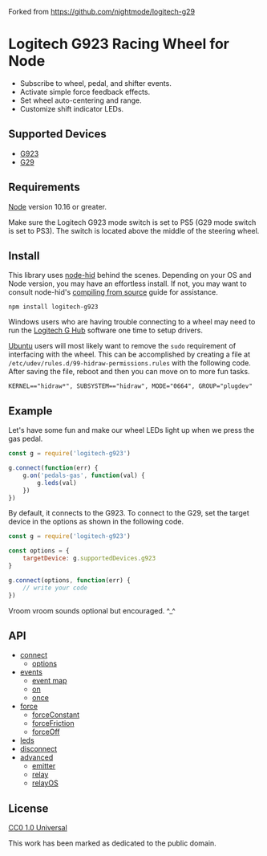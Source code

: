 Forked from https://github.com/nightmode/logitech-g29

# Logitech G923 Racing Wheel for Node
* Subscribe to wheel, pedal, and shifter events.
* Activate simple force feedback effects.
* Set wheel auto-centering and range.
* Customize shift indicator LEDs.

## Supported Devices
* [G923](https://www.logitechg.com/en-us/products/driving/g923-trueforce-sim-racing-wheel.html)
* [G29](https://www.logitechg.com/en-us/products/driving/driving-force-racing-wheel.html)

## Requirements

[Node](https://nodejs.org/en/) version 10.16 or greater.

Make sure the Logitech G923 mode switch is set to PS5 (G29 mode switch is set to PS3). The switch is located above the middle of the steering wheel.

## Install

This library uses [node-hid](https://github.com/node-hid/node-hid) behind the scenes. Depending on your OS and Node version, you may have an effortless install. If not, you may want to consult node-hid's [compiling from source](https://github.com/node-hid/node-hid#compiling-from-source) guide for assistance.

```
npm install logitech-g923
```

Windows users who are having trouble connecting to a wheel may need to run the [Logitech G Hub](https://www.logitechg.com/en-us/innovation/g-hub.html) software one time to setup drivers.

[Ubuntu](http://www.ubuntu.com/desktop) users will most likely want to remove the `sudo` requirement of interfacing with the wheel. This can be accomplished by creating a file at `/etc/udev/rules.d/99-hidraw-permissions.rules` with the following code. After saving the file, reboot and then you can move on to more fun tasks.

```
KERNEL=="hidraw*", SUBSYSTEM=="hidraw", MODE="0664", GROUP="plugdev"
```

## Example

Let's have some fun and make our wheel LEDs light up when we press the gas pedal.

```js
const g = require('logitech-g923')

g.connect(function(err) {
    g.on('pedals-gas', function(val) {
        g.leds(val)
    })
})
```

By default, it connects to the G923. To connect to the G29, set the target device in the options as shown in the following code.

```js
const g = require('logitech-g923')

const options = {
    targetDevice: g.supportedDevices.g923
}

g.connect(options, function(err) {
    // write your code
})
```


Vroom vroom sounds optional but encouraged. ^\_^

## API

* [connect](docs/api.md#connect)
  * [options](docs/api.md#options)
* [events](docs/api.md#events)
  * [event map](docs/api.md#event-map)
  * [on](docs/api.md#on)
  * [once](docs/api.md#once)
* [force](docs/api.md#force)
  * [forceConstant](docs/api.md#forceconstant)
  * [forceFriction](docs/api.md#forcefriction)
  * [forceOff](docs/api.md#forceoff)
* [leds](docs/api.md#leds)
* [disconnect](docs/api.md#disconnect)
* [advanced](docs/api.md#advanced)
  * [emitter](docs/api.md#emitter)
  * [relay](docs/api.md#relay)
  * [relayOS](docs/api.md#relayos)

## License

[CC0 1.0 Universal](https://creativecommons.org/publicdomain/zero/1.0/)

This work has been marked as dedicated to the public domain.
